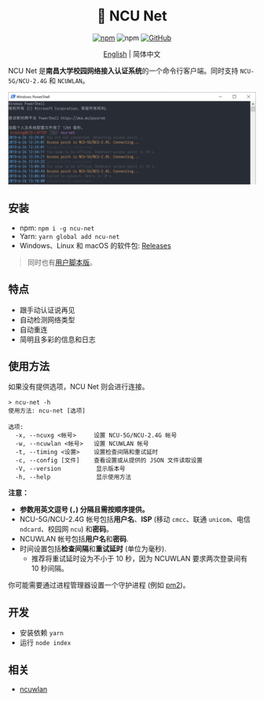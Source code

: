 <h1 align="center">📶 NCU Net</h1>

<div align="center">

[![npm](https://img.shields.io/npm/v/ncu-net.svg?style=for-the-badge)](https://npm.im/ncu-net)
![npm](https://img.shields.io/npm/dt/ncu-net.svg?style=for-the-badge)
[![GitHub](https://img.shields.io/github/license/kidonng/ncu-net.svg?style=for-the-badge)](./LICENSE)

[English](README.md) | 简体中文

</div>

NCU Net 是**南昌大学校园网络接入认证系统**的一个命令行客户端。同时支持 `NCU-5G/NCU-2.4G` 和 `NCUWLAN`。

![](screenshots/ncu-net.png)

## 安装

- npm: `npm i -g ncu-net`
- Yarn: `yarn global add ncu-net`
- Windows、Linux 和 macOS 的软件包: [Releases](../../releases)

> 同时也有[用户脚本版](https://github.com/kidonng/cherry/blob/master/scripts/README-zh-CN.md#ncu-net)。

## 特点

- 跟手动认证说再见
- 自动检测网络类型
- 自动重连
- 简明且多彩的信息和日志

## 使用方法

如果没有提供选项，NCU Net 则会进行连接。

```
> ncu-net -h
使用方法: ncu-net [选项]

选项:
  -x, --ncuxg <帐号>     设置 NCU-5G/NCU-2.4G 帐号
  -w, --ncuwlan <帐号>   设置 NCUWLAN 帐号
  -t, --timing <设置>    设置检查间隔和重试延时
  -c, --config [文件]    查看设置或从提供的 JSON 文件读取设置
  -V, --version          显示版本号
  -h, --help             显示使用方法
```

**注意：**

- **参数用英文逗号 (`,`) 分隔且需按顺序提供。**
- NCU-5G/NCU-2.4G 帐号包括**用户名**、**ISP** (移动 `cmcc`、联通 `unicom`、电信 `ndcard`、校园网 `ncu`) 和**密码**。
- NCUWLAN 帐号包括**用户名**和**密码**.
- 时间设置包括**检查间隔**和**重试延时** (单位为毫秒).
  - 推荐将重试延时设为不小于 10 秒，因为 NCUWLAN 要求两次登录间有 10 秒间隔。

你可能需要通过进程管理器设置一个守护进程 (例如 [pm2](https://github.com/Unitech/pm2))。

## 开发

- 安装依赖 `yarn`
- 运行 `node index`

## 相关

- [ncuwlan](https://github.com/maoyuqing/ncuwlan)
